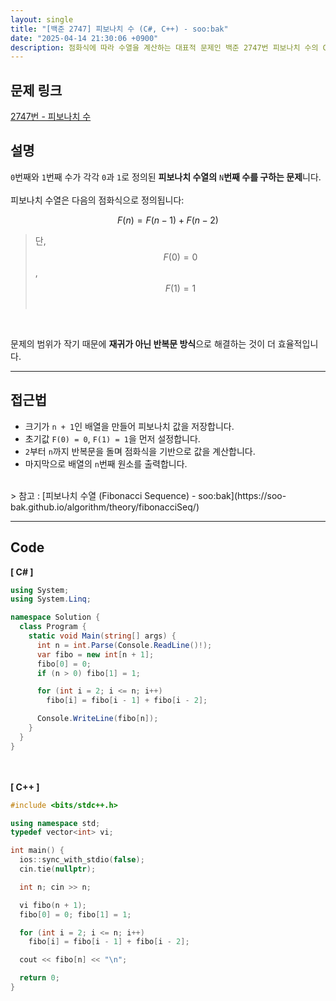 ```yaml
---
layout: single
title: "[백준 2747] 피보나치 수 (C#, C++) - soo:bak"
date: "2025-04-14 21:30:06 +0900"
description: 점화식에 따라 수열을 계산하는 대표적 문제인 백준 2747번 피보나치 수의 C# 및 C++ 풀이와 해설
---
```


## 문제 링크
[2747번 - 피보나치 수](https://www.acmicpc.net/problem/2747)

## 설명
`0`번째와 `1`번째 수가 각각 `0`과 `1`로 정의된 **피보나치 수열의** `N`**번째 수를 구하는 문제**니다. <br>
<br>
피보나치 수열은 다음의 점화식으로 정의됩니다:<br>

$$
F(n) = F(n - 1) + F(n - 2)
$$

> 단, $$F(0) = 0$$ , $$F(1) = 1$$ <br>

<br>

문제의 범위가 작기 때문에 **재귀가 아닌 반복문 방식**으로 해결하는 것이 더 효율적입니다.

---

## 접근법

- 크기가 `n + 1`인 배열을 만들어 피보나치 값을 저장합니다.
- 초기값 `F(0) = 0`, `F(1) = 1`을 먼저 설정합니다.
- `2`부터 `n`까지 반복문을 돌며 점화식을 기반으로 값을 계산합니다.
- 마지막으로 배열의 `n`번째 원소를 출력합니다.

<br>
> 참고 : [피보나치 수열 (Fibonacci Sequence) - soo:bak](https://soo-bak.github.io/algorithm/theory/fibonacciSeq/)

<br>

---

## Code
<b>[ C# ] </b>
<br>

```csharp
using System;
using System.Linq;

namespace Solution {
  class Program {
    static void Main(string[] args) {
      int n = int.Parse(Console.ReadLine()!);
      var fibo = new int[n + 1];
      fibo[0] = 0;
      if (n > 0) fibo[1] = 1;

      for (int i = 2; i <= n; i++)
        fibo[i] = fibo[i - 1] + fibo[i - 2];

      Console.WriteLine(fibo[n]);
    }
  }
}
```

<br><br>
<b>[ C++ ] </b>
<br>

```cpp
#include <bits/stdc++.h>

using namespace std;
typedef vector<int> vi;

int main() {
  ios::sync_with_stdio(false);
  cin.tie(nullptr);

  int n; cin >> n;

  vi fibo(n + 1);
  fibo[0] = 0; fibo[1] = 1;

  for (int i = 2; i <= n; i++)
    fibo[i] = fibo[i - 1] + fibo[i - 2];

  cout << fibo[n] << "\n";

  return 0;
}
```
